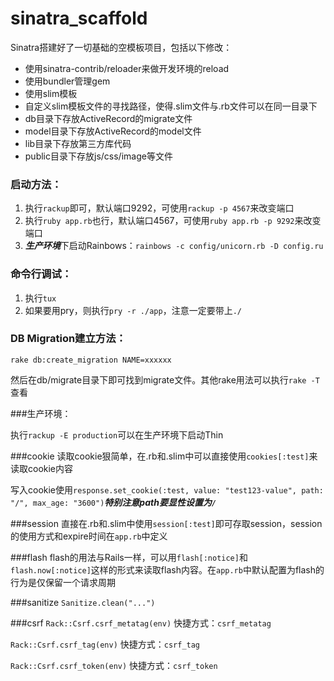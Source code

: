 sinatra_scaffold
================

Sinatra搭建好了一切基础的空模板项目，包括以下修改：

- 使用sinatra-contrib/reloader来做开发环境的reload
- 使用bundler管理gem
- 使用slim模板
- 自定义slim模板文件的寻找路径，使得.slim文件与.rb文件可以在同一目录下
- db目录下存放ActiveRecord的migrate文件
- model目录下存放ActiveRecord的model文件
- lib目录下存放第三方库代码
- public目录下存放js/css/image等文件

### 启动方法：

1. 执行`rackup`即可，默认端口9292，可使用`rackup -p 4567`来改变端口
2. 执行`ruby app.rb`也行，默认端口4567，可使用`ruby app.rb -p 9292`来改变端口
3. ***生产环境***下启动Rainbows：`rainbows -c config/unicorn.rb -D config.ru`

### 命令行调试：

1. 执行`tux`
2. 如果要用pry，则执行`pry -r ./app`，注意一定要带上`./`

### DB Migration建立方法：

`rake db:create_migration NAME=xxxxxx`

然后在db/migrate目录下即可找到migrate文件。其他rake用法可以执行`rake -T`查看

###生产环境：

执行`rackup -E production`可以在生产环境下启动Thin

###cookie
读取cookie狠简单，在.rb和.slim中可以直接使用`cookies[:test]`来读取cookie内容

写入cookie使用`response.set_cookie(:test, value: "test123-value", path: "/", max_age: "3600")`***特别注意path要显性设置为`/`***

###session
直接在.rb和.slim中使用`session[:test]`即可存取session，session的使用方式和expire时间在`app.rb`中定义

###flash
flash的用法与Rails一样，可以用`flash[:notice]`和`flash.now[:notice]`这样的形式来读取flash内容。在`app.rb`中默认配置为flash的行为是仅保留一个请求周期

###sanitize
`Sanitize.clean("...")`

###csrf
`Rack::Csrf.csrf_metatag(env)` 快捷方式：`csrf_metatag`

`Rack::Csrf.csrf_tag(env)` 快捷方式：`csrf_tag`

`Rack::Csrf.csrf_token(env)` 快捷方式：`csrf_token`
